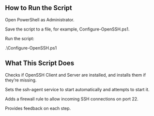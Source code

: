 ## How to Run the Script

Open PowerShell as Administrator.

Save the script to a file, for example, Configure-OpenSSH.ps1.

Run the script:

.\Configure-OpenSSH.ps1

## What This Script Does

Checks if OpenSSH Client and Server are installed, and installs them if they’re missing.

Sets the ssh-agent service to start automatically and attempts to start it.

Adds a firewall rule to allow incoming SSH connections on port 22.

Provides feedback on each step.
